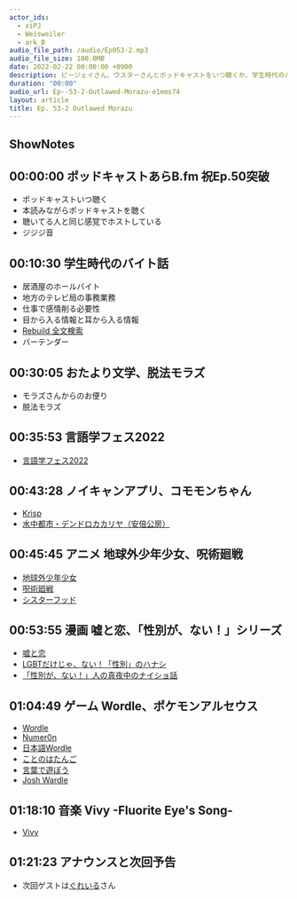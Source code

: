 ```yaml
---
actor_ids:
  - xiPJ
  - Weisweiler
  - ark_B
audio_file_path: /audio/Ep053-2.mp3
audio_file_size: 100.0MB
date: 2022-02-22 00:00:00 +0900
description: ピージェイさん、ウスターさんとポッドキャストをいつ聴くか、学生時代のバイト話、おたより文学、言語学フェス2022、Krisp、地球外少年少女、「性別が、ない！」シリーズ、ゲームのライト層とヘビー層、Wordle、次回ゲストなどについて話しました（Part2/2）。※本エピソード前半で音源に一部ノイズが乗っています（悪しからず）。
duration: "00:00"
audio_url: Ep--53-2-Outlawed-Morazu-e1ems74
layout: article
title: Ep. 53-2 Outlawed Morazu
---
```

## ShowNotes

## 00:00:00 ポッドキャストあらB.fm 祝Ep.50突破

* ポッドキャストいつ聴く
* 本読みながらポッドキャストを聴く
* 聴いてる人と同じ感覚でホストしている
* ジジジ音

## 00:10:30 学生時代のバイト話

* 居酒屋のホールバイト
* 地方のテレビ局の事務業務
* 仕事で感情削る必要性
* 目から入る情報と耳から入る情報
* [Rebuild 全文検索](https://rebuild.fm/search)
* バーテンダー

## 00:30:05 おたより文学、脱法モラズ

* モラズさんからのお便り
* 脱法モラズ

## 00:35:53 言語学フェス2022

* [言語学フェス2022](https://sites.google.com/view/lingfes2022/)

## 00:43:28 ノイキャンアプリ、コモモンちゃん

* [Krisp](https://jp.vcube.com/form-inquiry-md11-krisp.html)
* [水中都市・デンドロカカリヤ（安倍公房）](https://amzn.to/3v15h0j)

## 00:45:45 アニメ 地球外少年少女、呪術廻戦

* [地球外少年少女](https://chikyugai.com/)
* [呪術廻戦](https://amzn.to/35078YC)
* [シスターフッド](https://tsutaya.tsite.jp/news/movie/41575089)

## 00:53:55 漫画 嘘と恋、「性別が、ない！」シリーズ

* [嘘と恋](https://twitter.com/koiuso_official)
* [LGBTだけじゃ、ない！「性別」のハナシ](https://amzn.to/34TbkJP)
* [「性別が、ない！」人の真夜中のナイショ話](https://amzn.to/3p20jg2)

## 01:04:49 ゲーム Wordle、ポケモンアルセウス

* [Wordle](https://www.powerlanguage.co.uk/wordle/)
* [Numer0n](https://ja.wikipedia.org/wiki/Numer0n)
* [日本語Wordle](https://aseruneko.github.io/WORDLEja/)
* [ことのはたんご](https://plum-chloride.jp/kotonoha-tango/index.html)
* [言葉で遊ぼう](https://wordle.mega-yadoran.jp/)
* [Josh Wardle](https://twitter.com/powerlanguish)

## 01:18:10 音楽 Vivy -Fluorite Eye's Song-

* [Vivy](https://vivy-portal.com/)

## 01:21:23 アナウンスと次回予告

* 次回ゲストは[ぐれいる](https://twitter.com/Grail1225)さん